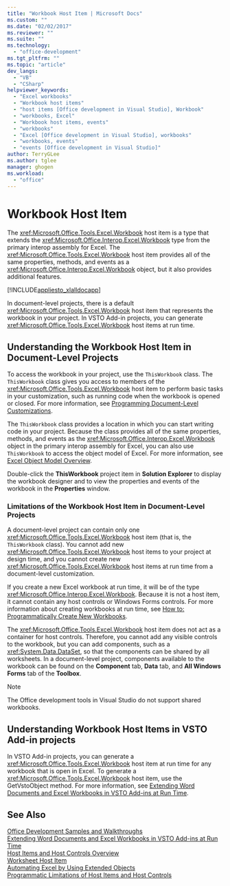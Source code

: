 ```yaml
---
title: "Workbook Host Item | Microsoft Docs"
ms.custom: ""
ms.date: "02/02/2017"
ms.reviewer: ""
ms.suite: ""
ms.technology: 
  - "office-development"
ms.tgt_pltfrm: ""
ms.topic: "article"
dev_langs: 
  - "VB"
  - "CSharp"
helpviewer_keywords: 
  - "Excel workbooks"
  - "Workbook host items"
  - "host items [Office development in Visual Studio], Workbook"
  - "workbooks, Excel"
  - "Workbook host items, events"
  - "workbooks"
  - "Excel [Office development in Visual Studio], workbooks"
  - "workbooks, events"
  - "events [Office development in Visual Studio]"
author: TerryGLee
ms.author: tglee
manager: ghogen
ms.workload: 
  - "office"
---
```

# Workbook Host Item
  The <xref:Microsoft.Office.Tools.Excel.Workbook> host item is a type that extends the <xref:Microsoft.Office.Interop.Excel.Workbook> type from the primary interop assembly for Excel. The <xref:Microsoft.Office.Tools.Excel.Workbook> host item provides all of the same properties, methods, and events as a <xref:Microsoft.Office.Interop.Excel.Workbook> object, but it also provides additional features.  
  
 [!INCLUDE[appliesto_xlalldocapp](../vsto/includes/appliesto-xlalldocapp-md.md)]  
  
 In document-level projects, there is a default <xref:Microsoft.Office.Tools.Excel.Workbook> host item that represents the workbook in your project. In VSTO Add-in projects, you can generate <xref:Microsoft.Office.Tools.Excel.Workbook> host items at run time.  
  
## Understanding the Workbook Host Item in Document-Level Projects  
 To access the workbook in your project, use the `ThisWorkbook` class. The `ThisWorkbook` class gives you access to members of the <xref:Microsoft.Office.Tools.Excel.Workbook> host item to perform basic tasks in your customization, such as running code when the workbook is opened or closed. For more information, see [Programming Document-Level Customizations](../vsto/programming-document-level-customizations.md).  
  
 The `ThisWorkbook` class provides a location in which you can start writing code in your project. Because the class provides all of the same properties, methods, and events as the <xref:Microsoft.Office.Interop.Excel.Workbook> object in the primary interop assembly for Excel, you can also use `ThisWorkbook` to access the object model of Excel. For more information, see [Excel Object Model Overview](../vsto/excel-object-model-overview.md).  
  
 Double-click the **ThisWorkbook** project item in **Solution Explorer** to display the workbook designer and to view the properties and events of the workbook in the **Properties** window.  
  
### Limitations of the Workbook Host Item in Document-Level Projects  
 A document-level project can contain only one <xref:Microsoft.Office.Tools.Excel.Workbook> host item (that is, the `ThisWorkbook` class). You cannot add new <xref:Microsoft.Office.Tools.Excel.Workbook> host items to your project at design time, and you cannot create new <xref:Microsoft.Office.Tools.Excel.Workbook> host items at run time from a document-level customization.  
  
 If you create a new Excel workbook at run time, it will be of the type <xref:Microsoft.Office.Interop.Excel.Workbook>. Because it is not a host item, it cannot contain any host controls or Windows Forms controls. For more information about creating workbooks at run time, see [How to: Programmatically Create New Workbooks](../vsto/how-to-programmatically-create-new-workbooks.md).  
  
 The <xref:Microsoft.Office.Tools.Excel.Workbook> host item does not act as a container for host controls. Therefore, you cannot add any visible controls to the workbook, but you can add components, such as a <xref:System.Data.DataSet>, so that the components can be shared by all worksheets. In a document-level project, components available to the workbook can be found on the **Component** tab, **Data** tab, and **All Windows Forms** tab of the **Toolbox**.  
  
> [!NOTE]  
>  The Office development tools in Visual Studio do not support shared workbooks.  
  
## Understanding Workbook Host Items in VSTO Add-in projects  
 In VSTO Add-in projects, you can generate a <xref:Microsoft.Office.Tools.Excel.Workbook> host item at run time for any workbook that is open in Excel. To generate a <xref:Microsoft.Office.Tools.Excel.Workbook> host item, use the GetVstoObject method. For more information, see [Extending Word Documents and Excel Workbooks in VSTO Add-ins at Run Time](../vsto/extending-word-documents-and-excel-workbooks-in-vsto-add-ins-at-run-time.md).  
  
## See Also  
 [Office Development Samples and Walkthroughs](../vsto/office-development-samples-and-walkthroughs.md)   
 [Extending Word Documents and Excel Workbooks in VSTO Add-ins at Run Time](../vsto/extending-word-documents-and-excel-workbooks-in-vsto-add-ins-at-run-time.md)   
 [Host Items and Host Controls Overview](../vsto/host-items-and-host-controls-overview.md)   
 [Worksheet Host Item](../vsto/worksheet-host-item.md)   
 [Automating Excel by Using Extended Objects](../vsto/automating-excel-by-using-extended-objects.md)   
 [Programmatic Limitations of Host Items and Host Controls](../vsto/programmatic-limitations-of-host-items-and-host-controls.md)  
  
  